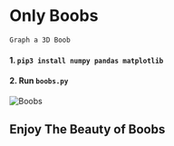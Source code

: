# Only Boobs

 `Graph a 3D Boob`
#### 1. `pip3 install numpy pandas matplotlib`
#### 2. Run `boobs.py`

![Boobs](https://raw.githubusercontent.com/mehedieh/boobs/master/Figure_1.png)
## Enjoy The Beauty of Boobs


